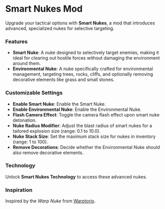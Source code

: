# Smart Nukes Mod

Upgrade your tactical options with **Smart Nukes**, a mod that introduces advanced, specialized nukes for selective targeting.

### Features

- **Smart Nuke**: A nuke designed to selectively target enemies, making it ideal for clearing out hostile forces without damaging the environment around them.
- **Environmental Nuke**: A nuke specifically crafted for environmental management, targeting trees, rocks, cliffs, and optionally removing decorative elements like grass and small stones.

### Customizable Settings

- **Enable Smart Nuke**: Enable the Smart Nuke.
- **Enable Environmental Nuke**: Enable the Environmental Nuke.
- **Flash Camera Effect**: Toggle the camera flash effect upon smart nuke detonation.
- **Nuke Radius Modifier**: Adjust the blast radius of smart nukes for a tailored explosion size (range: 0.1 to 10.0).
- **Nuke Stack Size**: Set the maximum stack size for nukes in inventory (range: 1 to 100).
- **Remove Decorations**: Decide whether the Environmental Nuke should also remove decorative elements.

### Technology

Unlock **Smart Nukes Technology** to access these advanced nukes.

### Inspiration

Inspired by the *Warp Nuke* from [Warptorio](https://mods.factorio.com/mod/warptorio2).
